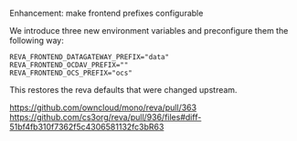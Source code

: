 Enhancement: make frontend prefixes configurable

We introduce three new environment variables and preconfigure them the following way:

```
REVA_FRONTEND_DATAGATEWAY_PREFIX="data"
REVA_FRONTEND_OCDAV_PREFIX=""
REVA_FRONTEND_OCS_PREFIX="ocs"
```

This restores the reva defaults that were changed upstream.

https://github.com/owncloud/mono/reva/pull/363
https://github.com/cs3org/reva/pull/936/files#diff-51bf4fb310f7362f5c4306581132fc3bR63
